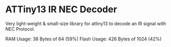 # ATTiny13 IR NEC Decoder

Very light-weight & small-size library for attiny13 to decode an IR signal with NEC Protocol.

RAM Usage:    38 Bytes of 64    (59%)
Flash Usage: 426 Bytes of 1024  (42%)